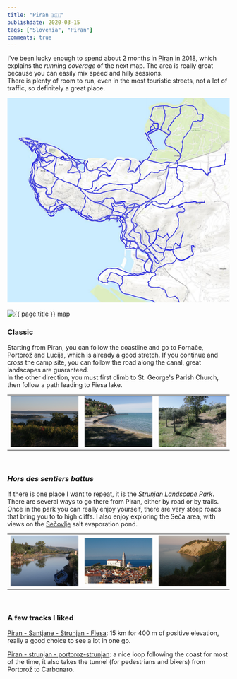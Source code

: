 ```yaml
---
title: "Piran 🇸🇮"
publishdate: 2020-03-15
tags: ["Slovenia", "Piran"]
comments: true
---
```


I've been lucky enough to spend about 2 months in [Piran]() in 2018, which explains the
_running coverage_ of the next map. The area is really great because you can easily mix
speed and hilly sessions.  
There is plenty of room to run, even in the most touristic streets, not a lot of traffic, so definitely a great place.

![Map of Piran](./images/PiranMap.jpg)

<img src="{{ site.url }}/figures/run/{{ page.title }}Map.jpg" class="img-responsive" alt="{{ page.title }} map">

### <i class="fas fa-shoe-prints"></i> Classic
Starting from Piran, you can follow the coastline and go to Fornače, Portorož and Lucija, which is already a good stretch.
If you continue and cross the camp site, you can follow the road along the canal, great landscapes are guaranteed.      
In the other direction, you must first climb to St. George's Parish Church, then follow a path leading to Fiesa lake.

| | | |
|:-------------------------:|:-------------------------:|:-------------------------:|
|![Piran](./images/Piran01.JPG)  |  ![Piran](./images/Piran02.JPG) | ![Piran](./images/Piran03.JPG) |
&nbsp;  

### <i class="fas fa-map-signs"></i> _Hors des sentiers battus_

If there is one place I want to repeat, it is the [*Strunjan Landscape Park*](https://www.naravniparkislovenije.si/en/nature-parks/strunjan-landscape-park). There are several ways to go there from Piran, either by road or by trails. Once in the park you can really enjoy yourself, there are very steep roads that bring you to to high cliffs.
I also enjoy exploring the Seča area, with views on the [Sečovlje](https://www.portoroz.si/en/experience/natural-sights-and-attractions/4457-object-secovlje-salina-nature-park) salt evaporation pond.


| | | |
|:-------------------------:|:-------------------------:|:-------------------------:|
|![Piran](./images/Piran04.JPG)  |  ![Piran](./images/Piran05.JPG) | ![Piran](./images/Piran06.JPG) |
&nbsp;  

### <i class="fas fa-star"></i> A few tracks I liked

[<i class="fas fa-link"></i> Piran - Santjane - Strunjan - Fiesa](https://www.wikiloc.com/running-trails/piran-santjane-strunjan-fiesa-29981096): 15 km for 400 m of positive elevation, really a good choice to see a lot in one go.

[<i class="fas fa-link"></i> Piran - strunjan - portoroz-strunjan](https://www.wikiloc.com/running-trails/piran-portoroz-strunjan-29901629): a nice loop following the coast for most of the time, it also takes the tunnel (for pedestrians and bikers) from Portorož to Carbonaro.
